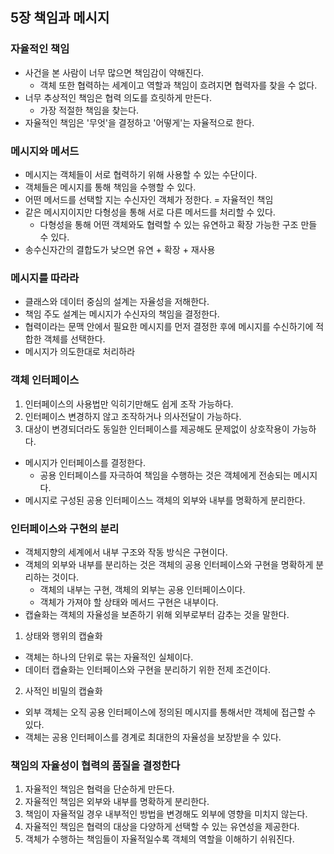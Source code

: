 ## 5장 책임과 메시지
### 자율적인 책임
* 사건을 본 사람이 너무 많으면 책임감이 약해진다.
  * 객체 또한 협력하는 세계이고 역할과 책임이 흐려지면 협력자를 찾을 수 없다.
* 너무 추상적인 책임은 협력 의도를 흐릿하게 만든다.
  * 가장 적절한 책임을 찾는다.
* 자율적인 책임은 '무엇'을 결정하고 '어떻게'는 자율적으로 한다.
### 메시지와 메서드
* 메시지는 객체들이 서로 협력하기 위해 사용할 수 있는 수단이다.
* 객체들은 메시지를 통해 책임을 수행할 수 있다.
* 어떤 메서드를 선택할 지는 수신자인 객체가 정한다. = 자율적인 책임
* 같은 메시지이지만 다형성을 통해 서로 다른 메서드를 처리할 수 있다.
  * 다형성을 통해 어떤 객체와도 협력할 수 있는 유연하고 확장 가능한 구조 만들 수 있다.
* 송수신자간의 결합도가 낮으면 유연 + 확장 + 재사용
### 메시지를 따라라
* 클래스와 데이터 중심의 설계는 자율성을 저해한다.
* 책임 주도 설계는 메시지가 수신자의 책임을 결정한다.
* 협력이라는 문맥 안에서 필요한 메시지를 먼저 결정한 후에 메시지를 수신하기에 적합한 객체를 선택한다.
* 메시지가 의도한대로 처리하라
### 객체 인터페이스
1. 인터페이스의 사용법만 익히기만해도 쉽게 조작 가능하다.
2. 인터페이스 변경하지 않고 조작하거나 의사전달이 가능하다.
3. 대상이 변경되더라도 동일한 인터페이스를 제공해도 문제없이 상호작용이 가능하다.
* 메시지가 인터페이스를 결정한다.
  * 공용 인터페이스를 자극하여 책임을 수행하는 것은 객체에게 전송되는 메시지다.
* 메시지로 구성된 공용 인터페이스느 객체의 외부와 내부를 명확하게 분리한다.
### 인터페이스와 구현의 분리
* 객체지향의 세계에서 내부 구조와 작동 방식은 구현이다.
* 객체의 외부와 내부를 분리하는 것은 객체의 공용 인터페이스와 구현을 명확하게 분리하는 것이다.
  * 객체의 내부는 구현, 객체의 외부는 공용 인터페이스이다.
  * 객체가 가져야 할 상태와 메서드 구현은 내부이다.
* 캡슐화는 객체의 자율성을 보존하기 위해 외부로부터 감추는 것을 말한다.
1. 상태와 행위의 캡슐화
  * 객체는 하나의 단위로 묶는 자율적인 실체이다.
  * 데이터 캡슐화는 인터페이스와 구현을 분리하기 위한 전제 조건이다.
2. 사적인 비밀의 캡슐화
  * 외부 객체는 오직 공용 인터페이스에 정의된 메시지를 통해서만 객체에 접근할 수 있다.
  * 객체는 공용 인터페이스를 경계로 최대한의 자율성을 보장받을 수 있다.
### 책임의 자율성이 협력의 품질을 결정한다
1. 자율적인 책임은 협력을 단순하게 만든다.
2. 자율적인 책임은 외부와 내부를 명확하게 분리한다.
3. 책임이 자율적일 경우 내부적인 방법을 변경해도 외부에 영향을 미치지 않는다.
4. 자율적인 책임은 협력의 대상을 다양하게 선택할 수 있는 유연성을 제공한다.
5. 객체가 수행하는 책임들이 자율적일수록 객체의 역할을 이해하기 쉬워진다.